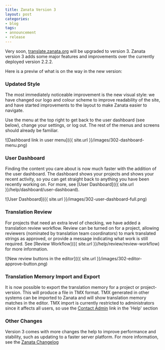 ```yaml
---
title: Zanata Version 3
layout: post
categories:
- blog
tags:
- announcement
- release
---
```


Very soon, [translate.zanata.org](http://translate.zanata.org) will be upgraded to version 3. Zanata version 3 adds some major features and improvements over the currently deployed version 2.2.2.

Here is a previw of what is on the way in the new version:


### Updated Style

The most immediately noticeable improvement is the new visual style: we have changed our logo and colour scheme to improve readability of the site, and have started improvements to the layout to make Zanata easier to navigate.

Use the menu at the top right to get back to the user dashboard (see below), change your settings, or log out. The rest of the menus and screens should already be familiar.

![Dashboard link in user menu]({{ site.url }}/images/302-dashboard-menu.png)


### User Dashboard

Finding the content you care about is now much faster with the addition of the user dashboard. The dashboard shows your projects and shows your recent activity, so you can get straight back to anything you have been recently working on. For more, see [User Dashboard]({{ site.url }}/help/dashboard/user-dashboard).

![User Dashboard]({{ site.url }}/images/302-user-dashboard-full.png)


### Translation Review

For projects that need an extra level of checking, we have added a translation review workflow. Review can be turned on for a project, allowing reviewers (nominated by translation team coordinators) to mark translated strings as approved, or provide a message indicating what work is still required. See [Review Workflow]({{ site.url }}/help/review/review-workflow) for more information.

![New review buttons in the editor]({{ site.url }}/images/302-editor-approve-button.png)


### Translation Memory Import and Export

It is now possible to export the translation memory for a project or project-version. This will produce a file in TMX format. TMX generated in other systems can be imported to Zanata and will show translation memory matches in the editor. TMX import is currently restricted to administrators since it affects all users, so use the [Contact Admin](https://translate.zanata.org/zanata/help/contact) link in the 'Help' section 


### Other Changes

Version 3 comes with more changes the help to improve performance and stability, such as updating to a faster server platform. For more information, see the [Zanata Changelog](https://raw.github.com/zanata/zanata-server/master/CHANGELOG.md)